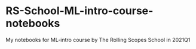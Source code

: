 # RS-School-ML-intro-course-notebooks
My notebooks for ML-intro course by The Rolling Scopes School in 2021Q1
